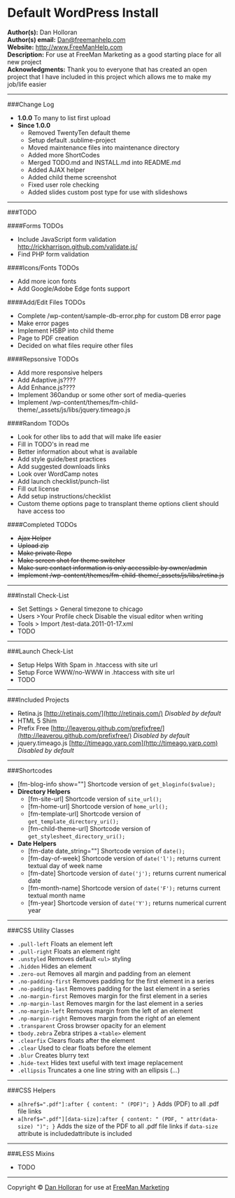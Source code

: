 Default WordPress Install
=========================

**Author(s):** Dan Holloran  
**Author(s) email:** <Dan@freemanhelp.com>  
**Website:** http://www.FreeManHelp.com  
**Description:** For use at FreeMan Marketing as a good starting place for all new project  
**Acknowledgments:** Thank you to everyone that has created an open project that I have included in this project which allows me to make my job/life easier

***
###Change Log
- **1.0.0** To many to list first upload
- **Since 1.0.0**
	- Removed TwentyTen default theme
 	- Setup default .sublime-project
 	- Moved maintenance files into maintenance directory
 	- Added more ShortCodes
 	- Merged TODO.md and INSTALL.md into README.md
 	- Added AJAX helper
 	- Added child theme screenshot
 	- Fixed user role checking
 	- Added slides custom post type for use with slideshows
 	
***
###TODO

####Forms TODOs
- Include JavaScript form validation http://rickharrison.github.com/validate.js/
- Find PHP form validation

####Icons/Fonts TODOs
- Add more icon fonts
- Add Google/Adobe Edge fonts support

####Add/Edit Files TODOs
- Complete /wp-content/sample-db-error.php for custom DB error page
- Make error pages
- Implement H5BP into child theme
- Page to PDF creation
- Decided on what files require other files 

####Repsonsive TODOs
- Add more responsive helpers
- Add Adaptive.js????
- Add Enhance.js????
- Implement 360andup or some other sort of media-queries
- Implement /wp-content/themes/fm-child-theme/_assets/js/libs/jquery.timeago.js

####Random TODOs
- Look for other libs to add that will make life easier
- Fill in TODO's in read me
- Better information about what is available
- Add style guide/best practices
- Add suggested downloads links
- Look over WordCamp notes
- Add launch checklist/punch-list
- Fill out license
- Add setup instructions/checklist
- Custom theme options page to transplant theme options client should have access too

####Completed TODOs
- ~~Ajax Helper~~
- ~~Upload zip~~
- ~~Make private Repo~~
- ~~Make screen shot for theme switcher~~
- ~~Make sure contact information is only accessible by owner/admin~~
- ~~Implement /wp-content/themes/fm-child-theme/_assets/js/libs/retina.js~~

***
###Install Check-List
- Set Settings > General timezone to  chicago
- Users >Your Profile check Disable the visual editor when writing
- Tools > Import /test-data.2011-01-17.xml
- TODO



***
###Launch Check-List
- Setup Helps With Spam in .htaccess with site url
- Setup Force WWW/no-WWW in .htaccess with site url
- TODO




***
###Included Projects
- Retina.js [http://retinajs.com/](http://retinajs.com/) *Disabled by default*
- HTML 5 Shim
- Prefix Free [http://leaverou.github.com/prefixfree/](http://leaverou.github.com/prefixfree/) *Disabled by default*
- jquery.timeago.js [http://timeago.yarp.com](http://timeago.yarp.com) *Disabled by default*



***
###Shortcodes
- [fm-blog-info show="<value>"] Shortcode version of `get_bloginfo($value);` 
- **Directory Helpers**
	- [fm-site-url] Shortcode version of `site_url();`
	- [fm-home-url] Shortcode version of `home_url();`
	- [fm-template-url] Shortcode version of `get_template_directory_uri();`
	- [fm-child-theme-url] Shortcode version of `get_stylesheet_directory_uri();`
- **Date Helpers**
	- [fm-date date_string=""] Shortcode version of `date();`
	- [fm-day-of-week] Shortcode version of `date('l');` returns current textual day of week name
	- [fm-date] Shortcode version of `date('j');` returns current numerical date
	- [fm-month-name] Shortcode version of `date('F');` returns current textual month name
	- [fm-year] Shortcode version of `date('Y');` returns numerical current year
	
***
###CSS Utility Classes
- `.pull-left` Floats an element left
- `.pull-right`  Floats an element right
- `.unstyled` Removes default `<ul>` styling
- `.hidden` Hides an element
- `.zero-out` Removes all margin and padding from an element
- `.no-padding-first` Removes padding for the first element in a series
- `.no-padding-last` Removes padding for the last element in a series
- `.no-margin-first` Removes margin for the first element in a series
- `.np-margin-last` Removes margin for the last element in a series
- `.no-margin-left` Removes margin from the left of an element
- `.np-margin-right` Removes margin from the right of an element
- `.transparent` Cross browser opacity for an element
- `tbody.zebra` Zebra stripes a `<table>` element
- `.clearfix` Clears floats after the element
- `.clear` Used to clear floats before the element
- `.blur` Creates blurry text
- `.hide-text` Hides text useful with text image replacement
- `.ellipsis` Truncates a one line string with an ellipsis (...)

***
###CSS Helpers
- `a[href$=".pdf"]:after { content: " (PDF)"; }` Adds (PDF) to all .pdf file links
- `a[href$=".pdf"][data-size]:after { content: " (PDF, " attr(data-size) ")"; }` Adds the size of the PDF to all .pdf file links if `data-size` attribute is includedattribute is included 



***
###LESS Mixins
- TODO



***
Copyright &copy; [Dan Holloran](mailto:dan@freemanhelp.com) for use at [FreeMan Marketing](http://www.freemanhelp.com)
